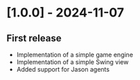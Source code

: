 
# [1.0.0] - 2024-11-07
## First release
- Implementation of a simple game engine 
- Implementation of a simple Swing view 
- Added support for Jason agents


